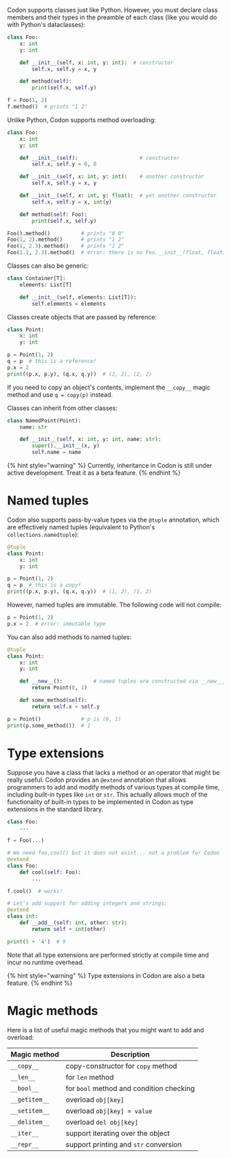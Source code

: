 Codon supports classes just like Python. However, you must declare
class members and their types in the preamble of each class (like
you would do with Python's dataclasses):

``` python
class Foo:
    x: int
    y: int

    def __init__(self, x: int, y: int):  # constructor
        self.x, self.y = x, y

    def method(self):
        print(self.x, self.y)

f = Foo(1, 2)
f.method()  # prints "1 2"
```

Unlike Python, Codon supports method overloading:

``` python
class Foo:
    x: int
    y: int

    def __init__(self):                    # constructor
        self.x, self.y = 0, 0

    def __init__(self, x: int, y: int):    # another constructor
        self.x, self.y = x, y

    def __init__(self, x: int, y: float):  # yet another constructor
        self.x, self.y = x, int(y)

    def method(self: Foo):
        print(self.x, self.y)

Foo().method()          # prints "0 0"
Foo(1, 2).method()      # prints "1 2"
Foo(1, 2.3).method()    # prints "1 2"
Foo(1.1, 2.3).method()  # error: there is no Foo.__init__(float, float)
```

Classes can also be generic:

``` python
class Container[T]:
    elements: List[T]

    def __init__(self, elements: List[T]):
        self.elements = elements
```

Classes create objects that are passed by reference:

``` python
class Point:
    x: int
    y: int

p = Point(1, 2)
q = p  # this is a reference!
p.x = 2
print((p.x, p.y), (q.x, q.y))  # (2, 2), (2, 2)
```

If you need to copy an object's contents, implement the `__copy__`
magic method and use `q = copy(p)` instead.

Classes can inherit from other classes:

```python
class NamedPoint(Point):
    name: str

    def __init__(self, x: int, y: int, name: str):
        super().__init__(x, y)
        self.name = name
```

{% hint style="warning" %}
Currently, inheritance in Codon is still under active development.
Treat it as a beta feature.
{% endhint %}

# Named tuples

Codon also supports pass-by-value types via the `@tuple` annotation, which are
effectively named tuples (equivalent to Python's `collections.namedtuple`):

``` python
@tuple
class Point:
    x: int
    y: int

p = Point(1, 2)
q = p  # this is a copy!
print((p.x, p.y), (q.x, q.y))  # (1, 2), (1, 2)
```

However, named tuples are immutable. The following code will not compile:

``` python
p = Point(1, 2)
p.x = 2  # error: immutable type
```

You can also add methods to named tuples:

``` python
@tuple
class Point:
    x: int
    y: int

    def __new__():          # named tuples are constructed via __new__, not __init__
        return Point(0, 1)

    def some_method(self):
        return self.x + self.y

p = Point()             # p is (0, 1)
print(p.some_method())  # 1
```

# Type extensions

Suppose you have a class that lacks a method or an operator that might
be really useful. Codon provides an `@extend` annotation that allows
programmers to add and modify methods of various types at compile time,
including built-in types like `int` or `str`. This actually allows much
of the functionality of built-in types to be implemented in Codon as type
extensions in the standard library.

``` python
class Foo:
    ...

f = Foo(...)

# We need foo.cool() but it does not exist... not a problem for Codon
@extend
class Foo:
    def cool(self: Foo):
        ...

f.cool()  # works!

# Let's add support for adding integers and strings:
@extend
class int:
    def __add__(self: int, other: str):
        return self + int(other)

print(5 + '4')  # 9
```

Note that all type extensions are performed strictly at compile time and
incur no runtime overhead.

{% hint style="warning" %}
Type extensions in Codon are also a beta feature.
{% endhint %}


# Magic methods

Here is a list of useful magic methods that you might want to add and
overload:

  | Magic method  | Description                                                                         |
  |---------------|-------------------------------------------------------------------------------------|
  | `__copy__`    | copy-constructor for `copy` method                                                  |
  | `__len__`     | for `len` method                                                                    |
  | `__bool__`    | for `bool` method and condition checking                                            |
  | `__getitem__` | overload `obj[key]`                                                                 |
  | `__setitem__` | overload `obj[key] = value`                                                         |
  | `__delitem__` | overload `del obj[key]`                                                             |
  | `__iter__`    | support iterating over the object                                                   |
  | `__repr__`    | support printing and `str` conversion                                               |
